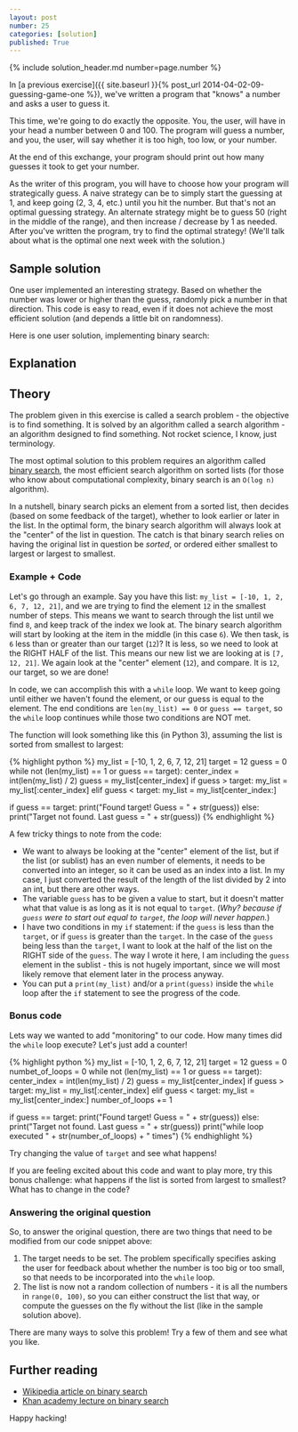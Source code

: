 ```yaml
---
layout: post
number: 25
categories: [solution]
published: True
---
```


{% include solution_header.md number=page.number %}

In [a previous exercise]({{ site.baseurl }}{% post_url 2014-04-02-09-guessing-game-one %}), we've written a program that "knows" a number and asks a user to guess it.

This time, we're going to do exactly the opposite. You, the user, will have in your head a number between 0 and 100. The program will guess a number, and you, the user, will say whether it is too high, too low, or your number. 

At the end of this exchange, your program should print out how many guesses it took to get your number.

As the writer of this program, you will have to choose how your program will strategically guess. A naive strategy can be to simply start the guessing at 1, and keep going (2, 3, 4, etc.) until you hit the number. But that's not an optimal guessing strategy. An alternate strategy might be to guess 50 (right in the middle of the range), and then increase / decrease by 1 as needed. After you've written the program, try to find the optimal strategy! (We'll talk about what is the optimal one next week with the solution.)


## Sample solution

One user implemented an interesting strategy. Based on whether the number was lower or higher than the guess, randomly pick a number in that direction. This code is easy to read, even if it does not achieve the most efficient solution (and depends a little bit on randomness).

<script src="https://gist.github.com/anonymous/4da27a975ad14d590a84.js"></script>

Here is one user solution, implementing binary search: 

<script src="https://gist.github.com/anonymous/97e6b3f876d3b257f5cc.js"></script>

## Explanation

## Theory

The problem given in this exercise is called a search problem - the objective is to find something. It is solved by an algorithm called a search algorithm - an algorithm designed to find something. Not rocket science, I know, just terminology.

The most optimal solution to this problem requires an algorithm called [binary search](https://en.wikipedia.org/wiki/Binary_search_algorithm), the most efficient search algorithm on sorted lists (for those who know about computational complexity, binary search is an `O(log n)` algorithm).

In a nutshell, binary search picks an element from a sorted list, then decides (based on some feedback of the target), whether to look earlier or later in the list. In the optimal form, the binary search algorithm will always look at the "center" of the list in question. The catch is that binary search relies on having the original list in question be _sorted_, or ordered either smallest to largest or largest to smallest.


### Example + Code

Let's go through an example. Say you have this list: `my_list = [-10, 1, 2, 6, 7, 12, 21]`, and we are trying to find the element `12` in the smallest number of steps. This means we want to search through the list until we find `8`, and keep track of the index we look at. The binary search algorithm will start by looking at the item in the middle (in this case `6`). We then task, is `6` less than or greater than our target (`12`)? It is less, so we need to look at the RIGHT HALF of the list. This means our new list we are looking at is `[7, 12, 21]`. We again look at the "center" element (`12`), and compare. It is `12`, our target, so we are done! 

In code, we can accomplish this with a `while` loop. We want to keep going until either we haven't found the element, or our guess is equal to the element. The end conditions are `len(my_list) == 0` or `guess == target`, so the `while` loop continues while those two conditions are NOT met. 

The function will look something like this (in Python 3), assuming the list is sorted from smallest to largest:  

{% highlight python %}
my_list = [-10, 1, 2, 6, 7, 12, 21]
target = 12
guess = 0
while not (len(my_list) == 1 or guess == target):
  center_index = int(len(my_list) / 2)
  guess = my_list[center_index]
  if guess > target:
    my_list = my_list[:center_index]
  elif guess < target:
    my_list = my_list[center_index:]

if guess == target:
  print("Found target! Guess = " + str(guess))
else:
  print("Target not found. Last guess = " + str(guess))
{% endhighlight %}

A few tricky things to note from the code: 

* We want to always be looking at the "center" element of the list, but if the list (or sublist) has an even number of elements, it needs to be converted into an integer, so it can be used as an index into a list. In my case, I just converted the result of the length of the list divided by 2 into an int, but there are other ways.
* The variable `guess` has to be given a value to start, but it doesn't matter what that value is as long as it is not equal to `target`. (_Why? because if `guess` were to start out equal to `target`, the loop will never happen._)
* I have two conditions in my `if` statement: if the `guess` is less than the `target`, or if `guess` is greater than the `target`. In the case of the `guess` being less than the `target`, I want to look at the half of the list on the RIGHT side of the `guess`. The way I wrote it here, I am including the `guess` element in the sublist - this is not hugely important, since we will most likely remove that element later in the process anyway.
* You can put a `print(my_list)` and/or a `print(guess)` inside the `while` loop after the `if` statement to see the progress of the code.

### Bonus code

Lets way we wanted to add "monitoring" to our code. How many times did the `while` loop execute? Let's just add a counter!


{% highlight python %}
my_list = [-10, 1, 2, 6, 7, 12, 21]
target = 12
guess = 0
numbet_of_loops = 0
while not (len(my_list) == 1 or guess == target):
  center_index = int(len(my_list) / 2)
  guess = my_list[center_index]
  if guess > target:
    my_list = my_list[:center_index]
  elif guess < target:
    my_list = my_list[center_index:]
  number_of_loops += 1

if guess == target:
  print("Found target! Guess = " + str(guess))
else:
  print("Target not found. Last guess = " + str(guess))
print("while loop executed " + str(number_of_loops) + " times")
{% endhighlight %}

Try changing the value of `target` and see what happens!

If you are feeling excited about this code and want to play more, try this bonus challenge: what happens if the list is sorted from largest to smallest? What has to change in the code?

### Answering the original question

So, to answer the original question, there are two things that need to be modified from our code snippet above: 

1. The target needs to be set. The problem specifically specifies asking the user for feedback about whether the number is too big or too small, so that needs to be incorporated into the `while` loop. 
2. The list is now not a random collection of numbers - it is all the numbers in `range(0, 100)`, so you can either construct the list that way, or compute the guesses on the fly without the list (like in the sample solution above).

There are many ways to solve this problem! Try a few of them and see what you like.

## Further reading

* [Wikipedia article on binary search](https://en.wikipedia.org/wiki/Binary_search_algorithm)
* [Khan academy lecture on binary search](https://www.khanacademy.org/computing/computer-science/algorithms/binary-search/a/implementing-binary-search-of-an-array)


Happy hacking!